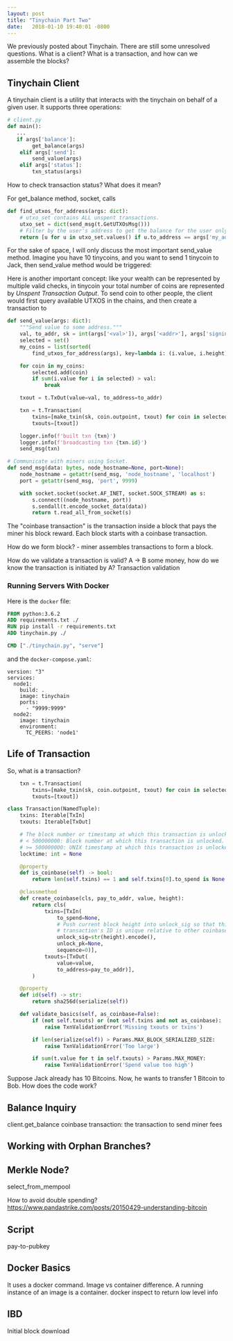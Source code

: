 ```yaml
---
layout: post
title: "Tinychain Part Two"
date:   2018-01-10 19:40:01 -0800
---
```


We previously posted about Tinychain. There are still some unresolved questions. What is a client? What is a transaction, and how can we assemble the blocks?

## Tinychain Client
A tinychain client is a utility that interacts with the tinychain on behalf of a given user. It supports three operations:

```python
# client.py
def main():
   ...
   if args['balance']:
        get_balance(args)
    elif args['send']:
        send_value(args)
    elif args['status']:
        txn_status(args)
```

How to check transaction status? What does it mean?

For get_balance method, socket, calls  

```python
def find_utxos_for_address(args: dict):
    # utxo_set contains ALL unspent transactions.
    utxo_set = dict(send_msg(t.GetUTXOsMsg()))
    # Filter by the user's address to get the balance for the user only.
    return [u for u in utxo_set.values() if u.to_address == args['my_addr']]
```

For the sake of space, I will only discuss the most important send_value method. Imagine you have 10 tinycoins, and you want to send 1 tinycoin to Jack, then send_value method would be triggered:

Here is another important concept: like your wealth can be represented by multiple valid checks, in tinycoin your total number of coins are represented by *Unspent Transaction Output*. To send coin to other people, the client would first query available UTXOS in the chains, and then create a transaction to 

```python
def send_value(args: dict):
    """Send value to some address."""
    val, to_addr, sk = int(args['<val>']), args['<addr>'], args['signing_key']
    selected = set()
    my_coins = list(sorted(
        find_utxos_for_address(args), key=lambda i: (i.value, i.height)))

    for coin in my_coins:
        selected.add(coin)
        if sum(i.value for i in selected) > val:
            break

    txout = t.TxOut(value=val, to_address=to_addr)

    txn = t.Transaction(
        txins=[make_txin(sk, coin.outpoint, txout) for coin in selected],
        txouts=[txout])

    logger.info(f'built txn {txn}')
    logger.info(f'broadcasting txn {txn.id}')
    send_msg(txn)

# Communicate with miners using Socket.
def send_msg(data: bytes, node_hostname=None, port=None):
    node_hostname = getattr(send_msg, 'node_hostname', 'localhost')
    port = getattr(send_msg, 'port', 9999)

    with socket.socket(socket.AF_INET, socket.SOCK_STREAM) as s:
        s.connect((node_hostname, port))
        s.sendall(t.encode_socket_data(data))
        return t.read_all_from_socket(s)
```


The "coinbase transaction" is the transaction inside a block that pays the miner his block reward. Each block starts with a coinbase transaction.


How do we form block? - miner assembles transactions to form a block.

How do we validate a transaction is valid?
A -> B some money, how do we know the transaction is initiated by A?
Transaction validation

### Running Servers With Docker
Here is the ``docker`` file:

```dockerfile
FROM python:3.6.2
ADD requirements.txt ./
RUN pip install -r requirements.txt
ADD tinychain.py ./

CMD ["./tinychain.py", "serve"]
```

and the ``docker-compose.yaml``:
```
version: "3"
services:
  node1:
    build: .
    image: tinychain
    ports:
      - "9999:9999"
  node2:
    image: tinychain
    environment:
      TC_PEERS: 'node1'
```



## Life of Transaction
So, what is a transaction? 

```python
    txn = t.Transaction(
        txins=[make_txin(sk, coin.outpoint, txout) for coin in selected],
        txouts=[txout])

class Transaction(NamedTuple):
    txins: Iterable[TxIn]
    txouts: Iterable[TxOut]

    # The block number or timestamp at which this transaction is unlocked.
    # < 500000000: Block number at which this transaction is unlocked.
    # >= 500000000: UNIX timestamp at which this transaction is unlocked.
    locktime: int = None

    @property
    def is_coinbase(self) -> bool:
        return len(self.txins) == 1 and self.txins[0].to_spend is None

    @classmethod
    def create_coinbase(cls, pay_to_addr, value, height):
        return cls(
            txins=[TxIn(
                to_spend=None,
                # Push current block height into unlock_sig so that this
                # transaction's ID is unique relative to other coinbase txns.
                unlock_sig=str(height).encode(),
                unlock_pk=None,
                sequence=0)],
            txouts=[TxOut(
                value=value,
                to_address=pay_to_addr)],
        )

    @property
    def id(self) -> str:
        return sha256d(serialize(self))

    def validate_basics(self, as_coinbase=False):
        if (not self.txouts) or (not self.txins and not as_coinbase):
            raise TxnValidationError('Missing txouts or txins')

        if len(serialize(self)) > Params.MAX_BLOCK_SERIALIZED_SIZE:
            raise TxnValidationError('Too large')

        if sum(t.value for t in self.txouts) > Params.MAX_MONEY:
            raise TxnValidationError('Spend value too high')
```

Suppose Jack already has 10 Bitcoins. Now, he wants to transfer 1 Bitcoin to Bob. How does the code work?

## Balance Inquiry
client.get_balance
coinbase transaction: the transaction to send miner fees


## Working with Orphan Branches?

## Merkle Node?

select_from_mempool

How to avoid double spending?
https://www.pandastrike.com/posts/20150429-understanding-bitcoin

## Script
pay-to-pubkey


## Docker Basics
It uses a docker command.
Image vs container difference. A running instance of an image is a container.
docker inspect to return low level info


## IBD
Initial block download